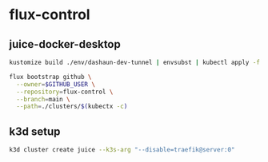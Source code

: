 # flux-control

## juice-docker-desktop

```bash
kustomize build ./env/dashaun-dev-tunnel | envsubst | kubectl apply -f -
```

```bash
flux bootstrap github \
  --owner=$GITHUB_USER \
  --repository=flux-control \
  --branch=main \
  --path=./clusters/$(kubectx -c)
```

## k3d setup

```bash
k3d cluster create juice --k3s-arg "--disable=traefik@server:0"
```